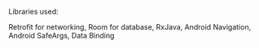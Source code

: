 Libraries used:

Retrofit for networking,
Room for database,
RxJava,
Android Navigation,
Android SafeArgs,
Data Binding
